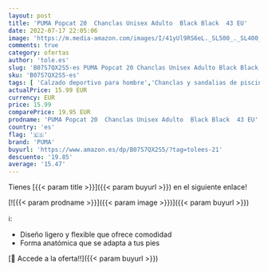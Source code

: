 ```yaml
---
layout: post
title: 'PUMA Popcat 20  Chanclas Unisex Adulto  Black Black  43 EU'
date: 2022-07-17 22:05:06
image: 'https://m.media-amazon.com/images/I/41yUl9RS6eL._SL500_._SL400_.jpg'
comments: true
category: ofertas
author: 'tole.es'
slug: 'B07S7QX2S5-es PUMA Popcat 20 Chanclas Unisex Adulto Black Black 43 EU'
sku: 'B07S7QX2S5-es'
tags: [ 'Calzado deportivo para hombre','Chanclas y sandalias de piscina para hombre','Zapatillas y calzado deportivo para hombre','Zapatos','Zapatos para hombre','Zapatos y complementos','chanclas','puma','🇪🇸', ]
actualPrice: 15.99 EUR
currency: EUR
price: 15.99
comparePrice: 19.95 EUR
prodname: 'PUMA Popcat 20  Chanclas Unisex Adulto  Black Black  43 EU'
country: 'es'
flag: '🇪🇸'
brand: 'PUMA'
buyurl: 'https://www.amazon.es/dp/B07S7QX2S5/?tag=tolees-21'
descuento: '19.85'
average: '15.47'
---
```


Tienes [{{< param title >}}]({{< param buyurl >}}) en el siguiente enlace!

[![{{< param prodname >}}]({{< param image >}})]({{< param buyurl >}})

ℹ️:

- Diseño ligero y flexible que ofrece comodidad
- Forma anatómica que se adapta a tus pies

[🛒 Accede a la oferta!!]({{< param buyurl >}})

